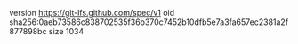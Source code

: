 version https://git-lfs.github.com/spec/v1
oid sha256:0aeb73586c838702535f36b370c7452b10dfb5e7a3fa657ec2381a2f877898bc
size 1034
